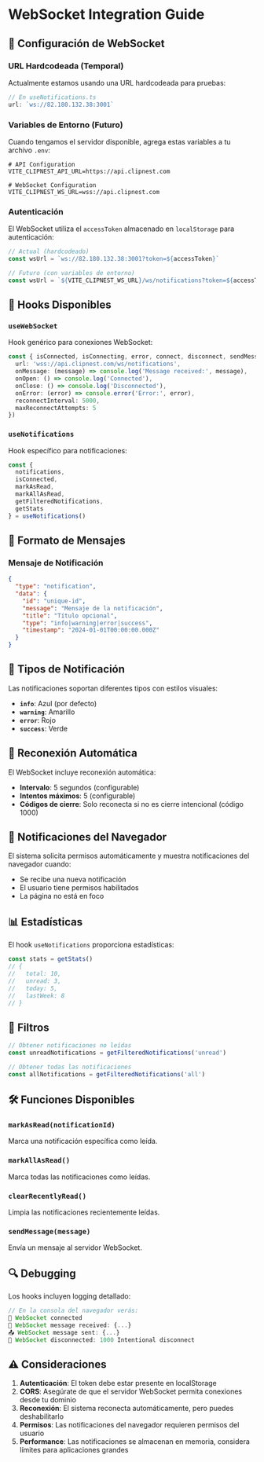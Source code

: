# WebSocket Integration Guide

## 📡 Configuración de WebSocket

### URL Hardcodeada (Temporal)

Actualmente estamos usando una URL hardcodeada para pruebas:

```typescript
// En useNotifications.ts
url: `ws://82.180.132.38:3001`
```

### Variables de Entorno (Futuro)

Cuando tengamos el servidor disponible, agrega estas variables a tu archivo `.env`:

```env
# API Configuration
VITE_CLIPNEST_API_URL=https://api.clipnest.com

# WebSocket Configuration  
VITE_CLIPNEST_WS_URL=wss://api.clipnest.com
```

### Autenticación

El WebSocket utiliza el `accessToken` almacenado en `localStorage` para autenticación:

```typescript
// Actual (hardcodeado)
const wsUrl = `ws://82.180.132.38:3001?token=${accessToken}`

// Futuro (con variables de entorno)
const wsUrl = `${VITE_CLIPNEST_WS_URL}/ws/notifications?token=${accessToken}`
```

## 🔧 Hooks Disponibles

### `useWebSocket`

Hook genérico para conexiones WebSocket:

```typescript
const { isConnected, isConnecting, error, connect, disconnect, sendMessage } = useWebSocket({
  url: 'wss://api.clipnest.com/ws/notifications',
  onMessage: (message) => console.log('Message received:', message),
  onOpen: () => console.log('Connected'),
  onClose: () => console.log('Disconnected'),
  onError: (error) => console.error('Error:', error),
  reconnectInterval: 5000,
  maxReconnectAttempts: 5
})
```

### `useNotifications`

Hook específico para notificaciones:

```typescript
const {
  notifications,
  isConnected,
  markAsRead,
  markAllAsRead,
  getFilteredNotifications,
  getStats
} = useNotifications()
```

## 📨 Formato de Mensajes

### Mensaje de Notificación

```json
{
  "type": "notification",
  "data": {
    "id": "unique-id",
    "message": "Mensaje de la notificación",
    "title": "Título opcional",
    "type": "info|warning|error|success",
    "timestamp": "2024-01-01T00:00:00.000Z"
  }
}
```

## 🎨 Tipos de Notificación

Las notificaciones soportan diferentes tipos con estilos visuales:

- **`info`**: Azul (por defecto)
- **`warning`**: Amarillo
- **`error`**: Rojo  
- **`success`**: Verde

## 🔄 Reconexión Automática

El WebSocket incluye reconexión automática:

- **Intervalo**: 5 segundos (configurable)
- **Intentos máximos**: 5 (configurable)
- **Códigos de cierre**: Solo reconecta si no es cierre intencional (código 1000)

## 🔔 Notificaciones del Navegador

El sistema solicita permisos automáticamente y muestra notificaciones del navegador cuando:

- Se recibe una nueva notificación
- El usuario tiene permisos habilitados
- La página no está en foco

## 📊 Estadísticas

El hook `useNotifications` proporciona estadísticas:

```typescript
const stats = getStats()
// {
//   total: 10,
//   unread: 3,
//   today: 5,
//   lastWeek: 8
// }
```

## 🎯 Filtros

```typescript
// Obtener notificaciones no leídas
const unreadNotifications = getFilteredNotifications('unread')

// Obtener todas las notificaciones
const allNotifications = getFilteredNotifications('all')
```

## 🛠️ Funciones Disponibles

### `markAsRead(notificationId)`
Marca una notificación específica como leída.

### `markAllAsRead()`
Marca todas las notificaciones como leídas.

### `clearRecentlyRead()`
Limpia las notificaciones recientemente leídas.

### `sendMessage(message)`
Envía un mensaje al servidor WebSocket.

## 🔍 Debugging

Los hooks incluyen logging detallado:

```typescript
// En la consola del navegador verás:
🔌 WebSocket connected
📨 WebSocket message received: {...}
📤 WebSocket message sent: {...}
🔌 WebSocket disconnected: 1000 Intentional disconnect
```

## ⚠️ Consideraciones

1. **Autenticación**: El token debe estar presente en localStorage
2. **CORS**: Asegúrate de que el servidor WebSocket permita conexiones desde tu dominio
3. **Reconexión**: El sistema reconecta automáticamente, pero puedes deshabilitarlo
4. **Permisos**: Las notificaciones del navegador requieren permisos del usuario
5. **Performance**: Las notificaciones se almacenan en memoria, considera límites para aplicaciones grandes
